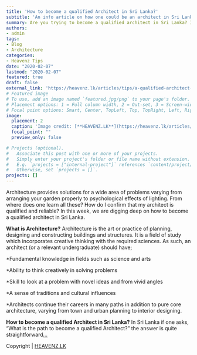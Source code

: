 ```yaml
---
title: 'How to become a qualified Architect in Sri Lanka?'
subtitle: 'An info article on how one could be an architect in Sri Lanka'
summary: Are you trying to become a qualified architect in Sri Lanka? If not, are you trying to find whether the architect you hired is actually qualified? Then this is for you.
authors:
- admin
tags:
- Blog
- Architecture
categories:
- Heavenz Tips
date: "2020-02-07"
lastmod: "2020-02-07"
featured: true
draft: false
external_link: 'https://heavenz.lk/articles/tips/a-qualified-architect-in-sri-lanka/'
# Featured image
# To use, add an image named `featured.jpg/png` to your page's folder.
# Placement options: 1 = Full column width, 2 = Out-set, 3 = Screen-width
# Focal point options: Smart, Center, TopLeft, Top, TopRight, Left, Right, BottomLeft, Bottom, BottomRight
image:
  placement: 2
  caption: 'Image credit: [**HEAVENZ.LK**](https://heavenz.lk/articles/tips/a-qualified-architect-in-sri-lanka/)'
  focal_point: ""
  preview_only: false

# Projects (optional).
#   Associate this post with one or more of your projects.
#   Simply enter your project's folder or file name without extension.
#   E.g. `projects = ["internal-project"]` references `content/project/deep-learning/index.md`.
#   Otherwise, set `projects = []`.
projects: []
---
```


Architecture provides solutions for a wide area of problems varying from arranging your garden properly to psychological effects of lighting. From where does one learn all these? How do I confirm that my architect is qualified and reliable? In this week, we are digging deep on how to become a qualified architect in Sri Lanka.

**What is Architecture?**
Architecture is the art or practice of planning, designing and constructing buildings and structures. It is a field of study which incorporates creative thinking with the required sciences. As such, an architect (or a relevant undergraduate) should have;

*Fundamental knowledge in fields such as science and arts

*Ability to think creatively in solving problems

*Skill to look at a problem with novel ideas and from vivid angles

*A sense of traditions and cultural influences

*Architects continue their careers in many paths in addition to pure core architecture, varying from town and urban planning to interior designing.

**How to become a qualified Architect in Sri Lanka?**
In Sri Lanka if one asks, “What is the path to become a qualified Architect?” the answer is quite straightforward[*...*](https://heavenz.lk/articles/tips/a-qualified-architect-in-sri-lanka/)



Copyright | [HEAVENZ.LK](https://heavenz.lk)


